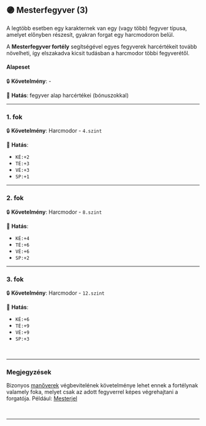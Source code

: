## 🟣 Mesterfegyver (3)

A legtöbb esetben egy karakternek van egy (vagy több) fegyver típusa, amelyet előnyben részesít, gyakran forgat egy harcmodoron belül.

A **Mesterfegyver fortély** segítségével egyes fegyverek harcértékeit tovább növelheti, így elszakadva kicsit tudásban a harcmodor többi fegyverétől.
#### Alapeset

🔒 **Követelmény**: -

🌟 **Hatás**: fegyver alap harcértékei (bónuszokkal)

---
### 1. fok

🔒 **Követelmény**: Harcmodor - `4.szint`

🌟 **Hatás**:
- `KÉ:+2`
- `TÉ:+3`
- `VÉ:+3`
- `SP:+1`

---
### 2. fok

🔒 **Követelmény**: Harcmodor - `8.szint`

🌟 **Hatás**:
- `KÉ:+4`
- `TÉ:+6`
- `VÉ:+6`
- `SP:+2`

---
### 3. fok

🔒 **Követelmény**: Harcmodor - `12.szint`

🌟 **Hatás**:
- `KÉ:+6`
- `TÉ:+9`
- `VÉ:+9`
- `SP:+3`

<br />

---
### Megjegyzések

Bizonyos [manőverek](../066_00_manoverek.md) végbevitelének követelménye lehet ennek a fortélynak valamely foka, melyet csak az adott fegyverrel képes végrehajtani a forgatója. Például: [Mesterjel](../066_05_altalanos_manoverek.md#mesterjel)

<br />

---
